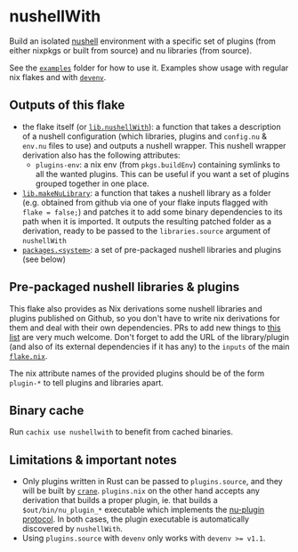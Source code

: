# nushellWith

Build an isolated [nushell](https://www.nushell.sh/) environment with a specific set of plugins (from
either nixpkgs or built from source) and nu libraries (from source).

See the [`examples`](./examples) folder for how to use it. Examples show usage with regular nix
flakes and with [`devenv`](http://devenv.sh).

## Outputs of this flake

- the flake itself (or [`lib.nushellWith`](./nix-src/nushell-with.nix)): a function
  that takes a description of a nushell configuration (which libraries, plugins and
  `config.nu` & `env.nu` files to use) and outputs a nushell wrapper. This nushell
  wrapper derivation also has the following attributes:
  - `plugins-env`: a nix env (from `pkgs.buildEnv`) containing symlinks to all
      the wanted plugins. This can be useful if you want a set of plugins grouped
      together in one place.
- [`lib.makeNuLibrary`](./nix-src/lib.nix): a function that takes a nushell library as a
  folder (e.g. obtained from github via one of your flake inputs flagged with
  `flake = false;`) and patches it to add some binary dependencies to its path
  when it is imported. It outputs the resulting patched folder as a derivation,
  ready to be passed to the `libraries.source` argument of `nushellWith`
- [`packages.<system>`](./nix-src/nu-libs-and-plugins.nix): a set of pre-packaged
  nushell libraries and plugins (see below)

## Pre-packaged nushell libraries & plugins

This flake also provides as Nix derivations some nushell libraries and plugins
published on Github, so you don't have to write nix derivations for them and
deal with their own dependencies. PRs to add new things to [this
list](./nu-libs-and-plugins.nix) are very much welcome. Don't forget to add the
URL of the library/plugin (and also of its external dependencies if it has any)
to the `inputs` of the main [`flake.nix`](./flake.nix).

The nix attribute names of the provided plugins should be of the form `plugin-*`
to tell plugins and libraries apart.

## Binary cache

Run `cachix use nushellwith` to benefit from cached binaries.

## Limitations & important notes

- Only plugins written in Rust can be passed to `plugins.source`, and they will
  be built by [`crane`](https://github.com/ipetkov/crane). `plugins.nix` on the
  other hand accepts any derivation that builds a proper plugin, ie. that builds
  a `$out/bin/nu_plugin_*` executable which implements the [nu-plugin
  protocol](https://www.nushell.sh/contributor-book/plugins.html). In both
  cases, the plugin executable is automatically discovered by `nushellWith`.
- Using `plugins.source` with `devenv` only works with `devenv >= v1.1`.

